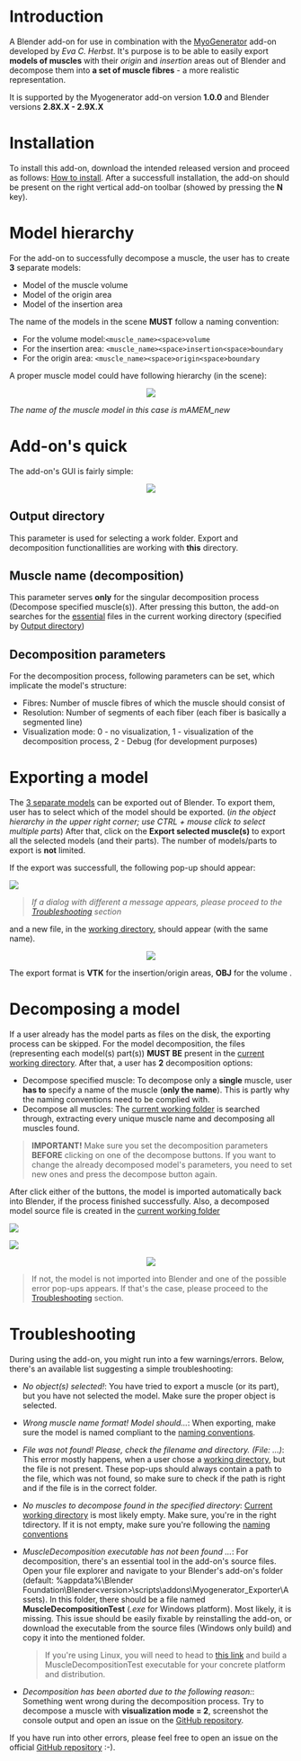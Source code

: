 # Introduction
A Blender add-on for use in combination with the [MyoGenerator](https://github.com/evaherbst/MyoGenerator) add-on developed by *Eva C. Herbst*.
It's purpose is to be able to easily export **models of muscles** with their *origin* and *insertion* areas out of Blender and decompose them into **a set of muscle fibres** - a more realistic representation.

It is supported by the Myogenerator add-on version **1.0.0** and Blender versions **2.8X.X - 2.9X.X**

# Installation
To install this add-on, download the intended released version and proceed as follows: [How to install](https://docs.blender.org/manual/en/latest/editors/preferences/addons.html).
After a successfull installation, the add-on should be present on the right vertical add-on toolbar (showed by pressing the **N** key).

# Model hierarchy
For the add-on to successfully decompose a muscle, the user has to create **3** separate models:
- Model of the muscle volume
- Model of the origin area
- Model of the insertion area

The name of the models in the scene **MUST** follow a naming convention: 
- For the volume model:`<muscle_name><space>volume`
- For the insertion area: `<muscle_name><space>insertion<space>boundary`
- For the origin area: `<muscle_name><space>origin<space>boundary`

A proper muscle model could have following hierarchy (in the scene):
<p align="center"> 
<img src="./src/docs/GitHub/Blender-muscle-naming.png">
</p>

*The name of the muscle model in this case is mAMEM_new*

# Add-on's quick 
The add-on's GUI is fairly simple:

<p align="center"> 
<img src="./src/docs/GitHub/Blender-addon-gui-final.png"> 
</p> 

## Output directory
This parameter is used for selecting a work folder. 
Export and decomposition functionallities are working with **this** directory.

## Muscle name (decomposition)
This parameter serves **only** for the singular decomposition process (Decompose specified muscle(s)).
After pressing this button, the add-on searches for the [essential](#model-hierarchy) files in the current working directory (specified by [Output directory](#output-directory))

## Decomposition parameters
For the decomposition process, following parameters can be set, which implicate the model's structure:
- Fibres: Number of muscle fibres of which the muscle should consist of
- Resolution: Number of segments of each fiber (each fiber is basically a segmented line)
- Visualization mode: 0 - no visualization, 1 - visualization of the decomposition process, 2 - Debug (for development purposes)

# Exporting a model
The [3 separate models](#model-hierarchy) can be exported out of Blender.
To export them, user has to select which of the model should be exported. (*in the object hierarchy in the upper right corner; use CTRL + mouse click to select multiple parts*)
After that, click on the **Export selected muscle(s)** to export all the selected models (and their parts).
The number of models/parts to export is **not** limited.

If the export was successfull, the following pop-up should appear:

![](src/docs/GitHub/Blender-muscle-export-1.png)

>*If a dialog with different a message appears, please proceed to the [Troubleshooting](#troubleshooting) section*

and a new file, in the [working directory](#output-directory), should appear (with the same name).

<p align="center"> 
<img src="./src/docs/GitHub/Blender-muscle-export-2.png">
</p>

The export format is **VTK** for the insertion/origin areas, **OBJ** for the volume . 

# Decomposing a model
If a user already has the model parts as files on the disk, the exporting process can be skipped.
For the model decomposition, the files (representing each model(s) part(s)) **MUST BE** present in the [current working directory](#output-directory). After that, a user has **2** decomposition options:
- Decompose specified muscle: To decompose only a **single** muscle, user **has to** specify a name of the muscle (**only the name**). This is partly why the naming conventions need to be complied with.
- Decompose all muscles: The [current working folder](#output-directory) is searched through, extracting every unique muscle name and decomposing all muscles found.

>**IMPORTANT!** Make sure you set the decomposition parameters **BEFORE** clicking on one of the decompose buttons. If you want to change the already decomposed model's parameters, you need to set new ones and press the decompose button again.

After click either of the buttons, the model is imported automatically back into Blender, if the process finished successfully. Also, a decomposed model source file is created in the [current working folder](#output-directory)

![](src/docs/GitHub/Blender-muscle-decomposition-1.png)

![](src/docs/GitHub/Blender-muscle-decomposition-3.png)

<p align="center"> 
<img src="./src/docs/GitHub/Blender-muscle-decomposition-2.png"> 
</p> 

>If not, the model is not imported into Blender and one of the possible error pop-ups appears. If that's the case, please proceed to the [Troubleshooting](#troubleshooting) section.

# Troubleshooting
During using the add-on, you might run into a few warnings/errors. Below, there's an available list suggesting a simple troubleshooting:
- *No object(s) selected!*: You have tried to export a muscle (or its part), but you have not selected the model. Make sure the proper object is selected.
  
- *Wrong muscle name format! Model should...*: When exporting, make sure the model is named compliant to the [naming conventions](#model-hierarchy).

- *File was not found! Please, check the filename and directory. (File: ...)*: This error mostly happens, when a user chose a [working directory](#output-directory), but the file is not present. These pop-ups should always contain a path to the file, which was not found, so make sure to check if the path is right and if the file is in the correct folder.

- *No muscles to decompose found in the specified directory*: [Current working directory](#output-directory) is most likely empty. Make sure, you're in the right tdirectory. If it is not empty, make sure you're following the [naming conventions](#model-hierarchy)

- *MuscleDecomposition executable has not been found ...*: For decomposition, there's an essential tool in the add-on's source files. Open your file explorer and navigate to your Blender's add-on's folder (default: %appdata%\Blender Foundation\Blender\<version>\scripts\addons\Myogenerator\_Exporter\Assets). In this folder, there should be a file named **MuscleDecompositionTest** (*.exe* for Windows platform). Most likely, it is missing. This issue should be easily fixable by reinstalling the add-on, or download the executable from the source files (Windows only build) and copy it into the mentioned folder.

  > If you're using Linux, you will need to head to [this link](https://gitlab.com/besoft/muscle-wrapping-2.0) and build a MuscleDecompositionTest executable for your concrete platform and distribution.

- *Decomposition has been aborted due to the following reason:*: Something went wrong during the decomposition process. Try to decompose a muscle with **visualization mode = 2**, screenshot the console output and open an issue on the [GitHub repository](https://github.com/HarryHeres/MyoGenerator-Exporter).

If you have run into other errors, please feel free to open an issue on the official [GitHub repository](https://github.com/HarryHeres/MyoGenerator-Exporter) :-).
